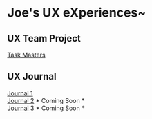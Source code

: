 # Joe's UX eXperiences~


## UX Team Project
[Task Masters](https://usabilityengineering.github.io/TaskMasters/)

## UX Journal
[Journal 1](journal1/) <br/>
[Journal 2]() * Coming Soon * <br/>
[Journal 3]() * Coming Soon * <br/>
